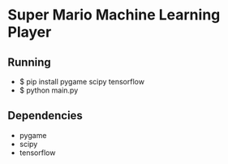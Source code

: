 # Super Mario Machine Learning Player

## Running

* $ pip install pygame scipy tensorflow
* $ python main.py

## Dependencies
* pygame
* scipy
* tensorflow
